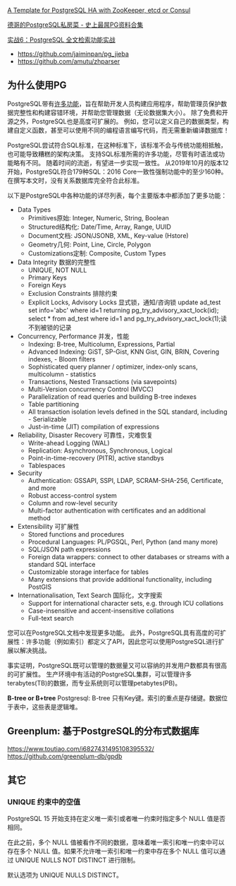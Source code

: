 [A Template for PostgreSQL HA with ZooKeeper, etcd or Consul](https://github.com/zalando/patroni)

[德哥的PostgreSQL私房菜 - 史上最屌PG资料合集](https://yq.aliyun.com/articles/59251)

[实战6：PostgreSQL 全文检索功能实战](https://itdashu.com/docs/sqlbase/aff6b/sqlpractice6.html)

- https://github.com/jaiminpan/pg_jieba
- https://github.com/amutu/zhparser

## 为什么使用PG

PostgreSQL带有[许多功能](https://www.postgresql.org/about/featurematrix/)，旨在帮助开发人员构建应用程序，帮助管理员保护数据完整性和构建容错环境，并帮助您管理数据（无论数据集大小）。
除了免费和开源之外，PostgreSQL也是高度可扩展的。
例如，您可以定义自己的数据类型，构建自定义函数，甚至可以使用不同的编程语言编写代码，而无需重新编译数据库！

PostgreSQL尝试符合SQL标准，在这种标准下，该标准不会与传统功能相抵触，也可能导致糟糕的架构决策。 支持SQL标准所需的许多功能，尽管有时语法或功能略有不同。 随着时间的流逝，有望进一步实现一致性。 从2019年10月的版本12开始，PostgreSQL符合179种SQL：2016 Core一致性强制功能中的至少160种。 在撰写本文时，没有关系数据库完全符合此标准。

以下是PostgreSQL中各种功能的详尽列表，每个主要版本中都添加了更多功能：

- Data Types
    - Primitives原始: Integer, Numeric, String, Boolean
    - Structured结构化: Date/Time, Array, Range, UUID
    - Document文档: JSON/JSONB, XML, Key-value (Hstore)
    - Geometry几何: Point, Line, Circle, Polygon
    - Customizations定制: Composite, Custom Types
- Data Integrity 数据的完整性
    - UNIQUE, NOT NULL
    - Primary Keys
    - Foreign Keys
    - Exclusion Constraints 排除约束
    - Explicit Locks, Advisory Locks 显式锁，通知/咨询锁
    update ad_test set info='abc' where id=1 returning pg_try_advisory_xact_lock(id);
    select * from ad_test where id=1 and pg_try_advisory_xact_lock(1);读不到被锁的记录
- Concurrency, Performance 并发，性能
    - Indexing: B-tree, Multicolumn, Expressions, Partial
    - Advanced Indexing: GiST, SP-Gist, KNN Gist, GIN, BRIN, Covering indexes,    - Bloom filters
    - Sophisticated query planner / optimizer, index-only scans, multicolumn  - statistics
    - Transactions, Nested Transactions (via savepoints)
    - Multi-Version concurrency Control (MVCC)
    - Parallelization of read queries and building B-tree indexes
    - Table partitioning
    - All transaction isolation levels defined in the SQL standard, including     - Serializable
    - Just-in-time (JIT) compilation of expressions
- Reliability, Disaster Recovery 可靠性，灾难恢复
    - Write-ahead Logging (WAL)
    - Replication: Asynchronous, Synchronous, Logical
    - Point-in-time-recovery (PITR), active standbys
    - Tablespaces
- Security
    - Authentication: GSSAPI, SSPI, LDAP, SCRAM-SHA-256, Certificate, and more
    - Robust access-control system
    - Column and row-level security
    - Multi-factor authentication with certificates and an additional method
- Extensibility 可扩展性
    - Stored functions and procedures
    - Procedural Languages: PL/PGSQL, Perl, Python (and many more)
    - SQL/JSON path expressions
    - Foreign data wrappers: connect to other databases or streams with a standard SQL interface
    - Customizable storage interface for tables
    - Many extensions that provide additional functionality, including PostGIS
- Internationalisation, Text Search 国际化，文字搜索
    - Support for international character sets, e.g. through ICU collations
    - Case-insensitive and accent-insensitive collations
    - Full-text search


您可以在PostgreSQL文档中发现更多功能。 此外，PostgreSQL具有高度的可扩展性：许多功能（例如索引）都定义了API，因此您可以使用PostgreSQL进行扩展以解决挑战。

事实证明，PostgreSQL既可以管理的数据量又可以容纳的并发用户数都具有很高的可扩展性。 生产环境中有活动的PostgreSQL集群，可以管理许多terabytes(TB)的数据，而专业系统则可以管理petabytes(PB)。

**B-tree or B+tree**
Postgresql: B-tree
只有Key键。索引的重点是存储键。数据位于表中，这些表是逻辑堆。

## Greenplum: 基于PostgreSQL的分布式数据库
https://www.toutiao.com/i6827431495108395532/
https://github.com/greenplum-db/gpdb


## 其它
### UNIQUE 约束中的空值
PostgreSQL 15 开始支持在定义唯一索引或者唯一约束时指定多个 NULL 值是否相同。

在此之前，多个 NULL 值被看作不同的数据，意味着唯一索引和唯一约束中可以存在多个 NULL 值。如果不允许唯一索引和唯一约束中存在多个 NULL 值可以通过 UNIQUE NULLS NOT DISTINCT 进行限制。

默认选项为 UNIQUE NULLS DISTINCT。
